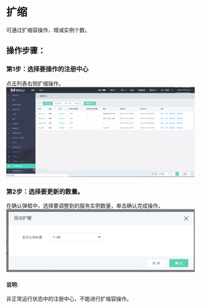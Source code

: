 #  扩缩

可通过扩缩容操作，增减实例个数。

##  操作步骤：
###  第1步：选择要操作的注册中心
点击列表右侧扩缩操作。
 ![](../../../../../image/Internet-Middleware/JD-Distributed-Service-Framework/zczx-list.png)
 
###   第2步：选择要更新的数量。
在确认弹框中，选择要调整到的服务实例数量，单击确认完成操作。
  ![](../../../../../image/Internet-Middleware/JD-Distributed-Service-Framework/zczx-yyks.png)

#### 说明:
非正常运行状态中的注册中心，不能进行扩缩容操作。
